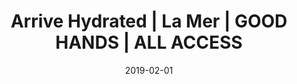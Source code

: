 ---
layout: all-access-gallery
bodybg: dark
title: Arrive Hydrated | La Mer | GOOD HANDS | ALL ACCESS
description: >-
  Amrit is a photographer and filmmaker that helps brands connect with their audiences through visual storytelling. His work ranges from nightlife to studio to lifestyle and travel.
author_name: Colton Soref
gallery_title: Arrive Hydrated | La Mer
date_location: Honolulu, HI
hero: /assets/all-access/colton-soref/arrive-hydrated-by-la-mer/cover.jpg
date: 2019-02-01
images:
  - url: /assets/all-access/colton-soref/arrive-hydrated-by-la-mer/3.jpg
  - url: /assets/all-access/colton-soref/arrive-hydrated-by-la-mer/4.jpg
  - url: /assets/all-access/colton-soref/arrive-hydrated-by-la-mer/5.jpg
    column: half
  - url: /assets/all-access/colton-soref/arrive-hydrated-by-la-mer/6.jpg
    column: half
  - url: /assets/all-access/colton-soref/arrive-hydrated-by-la-mer/7.jpg
  - url: /assets/all-access/colton-soref/arrive-hydrated-by-la-mer/8.jpg
    column: half
  - url: /assets/all-access/colton-soref/arrive-hydrated-by-la-mer/9.jpg
    column: half
  - url: /assets/all-access/colton-soref/arrive-hydrated-by-la-mer/10.jpg
    column: half
  - url: /assets/all-access/colton-soref/arrive-hydrated-by-la-mer/11.jpg
    column: half
  - url: /assets/all-access/colton-soref/arrive-hydrated-by-la-mer/12.jpg
    column: half
  - url: /assets/all-access/colton-soref/arrive-hydrated-by-la-mer/13.jpg
    column: half
  - url: /assets/all-access/colton-soref/arrive-hydrated-by-la-mer/14.jpg
    column: half
  - url: /assets/all-access/colton-soref/arrive-hydrated-by-la-mer/15.jpg
    column: half
  - url: /assets/all-access/colton-soref/arrive-hydrated-by-la-mer/16.jpg
    column: half
  - url: /assets/all-access/colton-soref/arrive-hydrated-by-la-mer/17.jpg
    column: half
  - url: /assets/all-access/colton-soref/arrive-hydrated-by-la-mer/18.jpg
    column: half
  - url: /assets/all-access/colton-soref/arrive-hydrated-by-la-mer/19.jpg
    column: half
  - url: /assets/all-access/colton-soref/arrive-hydrated-by-la-mer/20.jpg
    column: half
  - url: /assets/all-access/colton-soref/arrive-hydrated-by-la-mer/21.jpg
    column: half
  - url: /assets/all-access/colton-soref/arrive-hydrated-by-la-mer/22.jpg
    column: half
  - url: /assets/all-access/colton-soref/arrive-hydrated-by-la-mer/23.jpg
    column: half
  - url: /assets/all-access/colton-soref/arrive-hydrated-by-la-mer/24.jpg
    column: half
---